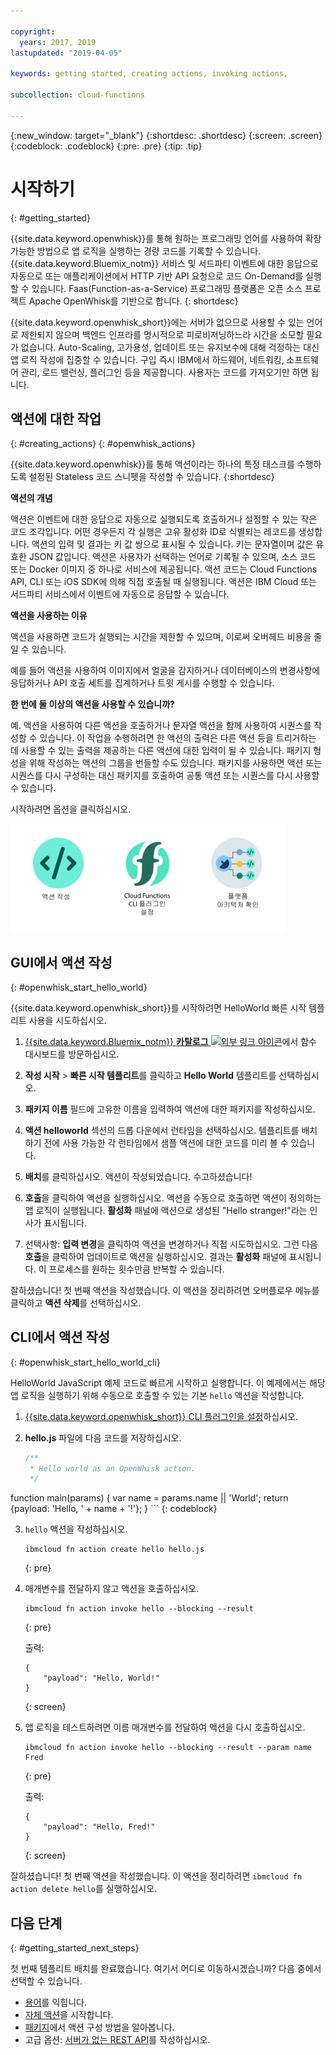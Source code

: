 ```yaml
---

copyright:
  years: 2017, 2019
lastupdated: "2019-04-05"

keywords: getting started, creating actions, invoking actions, 

subcollection: cloud-functions

---
```


{:new_window: target="_blank"}
{:shortdesc: .shortdesc}
{:screen: .screen}
{:codeblock: .codeblock}
{:pre: .pre}
{:tip: .tip}

# 시작하기
{: #getting_started}

{{site.data.keyword.openwhisk}}를 통해 원하는 프로그래밍 언어를 사용하여 확장 가능한 방법으로 앱 로직을 실행하는 경량 코드를 기록할 수 있습니다. {{site.data.keyword.Bluemix_notm}} 서비스 및 서드파티 이벤트에 대한 응답으로 자동으로 또는 애플리케이션에서 HTTP 기반 API 요청으로 코드 On-Demand를 실행할 수 있습니다. Faas(Function-as-a-Service) 프로그래밍 플랫폼은 오픈 소스 프로젝트 Apache OpenWhisk를 기반으로 합니다.
{: shortdesc}

{{site.data.keyword.openwhisk_short}}에는 서버가 없으므로 사용할 수 있는 언어로 제한되지 않으며 백엔드 인프라를 명시적으로 피로비저닝하느라 시간을 소모할 필요가 없습니다. Auto-Scaling, 고가용성, 업데이트 또는 유지보수에 대해 걱정하는 대신 앱 로직 작성에 집중할 수 있습니다. 구입 즉시 IBM에서 하드웨어, 네트워킹, 소프트웨어 관리, 로드 밸런싱, 플러그인 등을 제공합니다. 사용자는 코드를 가져오기만 하면 됩니다. 

## 액션에 대한 작업
{: #creating_actions}
{: #openwhisk_actions}

{{site.data.keyword.openwhisk}}를 통해 액션이라는 하나의 특정 태스크를 수행하도록 설정된 Stateless 코드 스니펫을 작성할 수 있습니다.
{:shortdesc}

**액션의 개념**

액션은 이벤트에 대한 응답으로 자동으로 실행되도록 호출하거나 설정할 수 있는 작은 코드 조각입니다. 어떤 경우든지 각 실행은 고유 활성화 ID로 식별되는 레코드를 생성합니다. 액션의 입력 및 결과는 키 값 쌍으로 표시될 수 있습니다. 키는 문자열이며 값은 유효한 JSON 값입니다. 액션은 사용자가 선택하는 언어로 기록될 수 있으며, 소스 코드 또는 Docker 이미지 중 하나로 서비스에 제공됩니다. 액션 코드는 Cloud Functions API, CLI 또는 iOS SDK에 의해 직접 호출될 때 실행됩니다. 액션은 IBM Cloud 또는 서드파티 서비스에서 이벤트에 자동으로 응답할 수 있습니다. 

**액션을 사용하는 이유**

액션을 사용하면 코드가 실행되는 시간을 제한할 수 있으며, 이로써 오버헤드 비용을 줄일 수 있습니다. 

예를 들어 액션을 사용하여 이미지에서 얼굴을 감지하거나 데이터베이스의 변경사항에 응답하거나 API 호출 세트를 집계하거나 트윗 게시를 수행할 수 있습니다. 

**한 번에 둘 이상의 액션을 사용할 수 있습니까?**

예. 액션을 사용하여 다른 액션을 호출하거나 문자열 액션을 함께 사용하여 시퀀스를 작성할 수 있습니다. 이 작업을 수행하려면 한 액션의 출력은 다른 액션 등을 트리거하는 데 사용할 수 있는 출력을 제공하는 다른 액션에 대한 입력이 될 수 있습니다. 패키지 형성을 위해 작성하는 액션의 그룹을 번들할 수도 있습니다. 패키지를 사용하면 액션 또는 시퀀스를 다시 구성하는 대신 패키지를 호출하여 공통 액션 또는 시퀀스를 다시 사용할 수 있습니다. 

시작하려면 옵션을 클릭하십시오.

<img usemap="#home_map" border="0" class="image" id="image_ztx_crb_f1b" src="images/imagemap.png" width="440" alt="{{site.data.keyword.openwhisk_short}}를 신속하게 시작하려면 아이콘을 클릭하십시오." style="width:440px;" />
<map name="home_map" id="home_map">
<area href="#openwhisk_start_hello_world" alt="액션 작성" title="액션 작성" shape="rect" coords="-7, -8, 108, 211" />
<area href="/docs/openwhisk?topic=cloud-functions-cloudfunctions_cli" alt="{{site.data.keyword.openwhisk_short}} CLI 플러그인 설정" title="{{site.data.keyword.openwhisk_short}} CLI 플러그인 설정" shape="rect" coords="155, -1, 289, 210" />
<area href="/docs/openwhisk?topic=cloud-functions-openwhisk_about" alt="플랫폼 아키텍처 참조" title="플랫폼 아키텍처 참조" shape="rect" coords="326, -10, 448, 218" />
</map>

## GUI에서 액션 작성
{: #openwhisk_start_hello_world}

{{site.data.keyword.openwhisk_short}}를 시작하려면 HelloWorld 빠른 시작 템플리트 사용을 시도하십시오.

1.  [{{site.data.keyword.Bluemix_notm}} **카탈로그** ![외부 링크 아이콘](../icons/launch-glyph.svg "외부 링크 아이콘")](https://cloud.ibm.com/openwhisk)에서 함수 대시보드를 방문하십시오.

2. **작성 시작** > **빠른 시작 템플리트**를 클릭하고 **Hello World** 템플리트를 선택하십시오.

3. **패키지 이름** 필드에 고유한 이름을 입력하여 액션에 대한 패키지를 작성하십시오. 

4. **액션 helloworld** 섹션의 드롭 다운에서 런타임을 선택하십시오. 템플리트를 배치하기 전에 사용 가능한 각 런타임에서 샘플 액션에 대한 코드를 미리 볼 수 있습니다. 

5. **배치**를 클릭하십시오. 액션이 작성되었습니다. 수고하셨습니다!

6. **호출**을 클릭하여 액션을 실행하십시오. 액션을 수동으로 호출하면 액션이 정의하는 앱 로직이 실행됩니다. **활성화** 패널에 액션으로 생성된 "Hello stranger!"라는 인사가 표시됩니다.

7. 선택사항: **입력 변경**을 클릭하여 액션을 변경하거나 직접 시도하십시오. 그런 다음 **호출**을 클릭하여 업데이트로 액션을 실행하십시오. 결과는 **활성화** 패널에 표시됩니다. 이 프로세스를 원하는 횟수만큼 반복할 수 있습니다. 

잘하셨습니다! 첫 번째 액션을 작성했습니다. 이 액션을 정리하려면 오버플로우 메뉴를 클릭하고 **액션 삭제**를 선택하십시오.

## CLI에서 액션 작성
{: #openwhisk_start_hello_world_cli}

HelloWorld JavaScript 예제 코드로 빠르게 시작하고 실행합니다. 이 예제에서는 해당 앱 로직을 실행하기 위해 수동으로 호출할 수 있는 기본 `hello` 액션을 작성합니다.

1. [{{site.data.keyword.openwhisk_short}} CLI 플러그인을 설정](/docs/openwhisk?topic=cloud-functions-cloudfunctions_cli)하십시오.

2. **hello.js** 파일에 다음 코드를 저장하십시오.

    ```javascript
    /**
     * Hello world as an OpenWhisk action.
     */
function main(params) {
        var name = params.name || 'World';
    return {payload:  'Hello, ' + name + '!'};
    }
    ```
    {: codeblock}

3. `hello` 액션을 작성하십시오.

    ```
    ibmcloud fn action create hello hello.js
    ```
    {: pre}

4. 매개변수를 전달하지 않고 액션을 호출하십시오.

    ```
    ibmcloud fn action invoke hello --blocking --result
    ```
    {: pre}  

    출력:
    ```
    {
        "payload": "Hello, World!"
    }
    ```
    {: screen}

5. 앱 로직을 테스트하려면 이름 매개변수를 전달하여 액션을 다시 호출하십시오.

    ```
    ibmcloud fn action invoke hello --blocking --result --param name Fred
    ```
    {: pre}  

    출력:
    ```
    {
        "payload": "Hello, Fred!"
    }
    ```
    {: screen}

잘하셨습니다! 첫 번째 액션을 작성했습니다. 이 액션을 정리하려면 `ibmcloud fn action delete hello`를 실행하십시오.

## 다음 단계
{: #getting_started_next_steps}

첫 번째 템플리트 배치를 완료했습니다. 여기서 어디로 이동하시겠습니까? 다음 중에서 선택할 수 있습니다. 

* [용어](/docs/openwhisk?topic=cloud-functions-openwhisk_about#technology)를 익힙니다.
* [자체 액션](/docs/openwhisk?topic=cloud-functions-openwhisk_actions)을 시작합니다.
* [패키지](/docs/openwhisk?topic=cloud-functions-openwhisk_packages)에서 액션 구성 방법을 알아봅니다.
* 고급 옵션: [서버가 없는 REST API](/docs/openwhisk?topic=cloud-functions-openwhisk_apigateway)를 작성하십시오.
